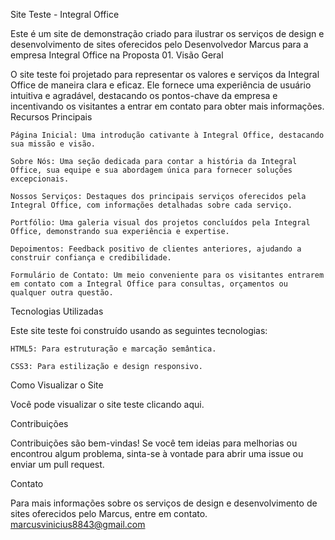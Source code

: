 Site Teste - Integral Office

Este é um site de demonstração criado para ilustrar os serviços de design e desenvolvimento de sites oferecidos pelo Desenvolvedor Marcus para a empresa Integral Office na Proposta 01.
Visão Geral

O site teste foi projetado para representar os valores e serviços da Integral Office de maneira clara e eficaz. Ele fornece uma experiência de usuário intuitiva e agradável, destacando os pontos-chave da empresa e incentivando os visitantes a entrar em contato para obter mais informações.
Recursos Principais

    Página Inicial: Uma introdução cativante à Integral Office, destacando sua missão e visão.

    Sobre Nós: Uma seção dedicada para contar a história da Integral Office, sua equipe e sua abordagem única para fornecer soluções excepcionais.

    Nossos Serviços: Destaques dos principais serviços oferecidos pela Integral Office, com informações detalhadas sobre cada serviço.

    Portfólio: Uma galeria visual dos projetos concluídos pela Integral Office, demonstrando sua experiência e expertise.

    Depoimentos: Feedback positivo de clientes anteriores, ajudando a construir confiança e credibilidade.

    Formulário de Contato: Um meio conveniente para os visitantes entrarem em contato com a Integral Office para consultas, orçamentos ou qualquer outra questão.

Tecnologias Utilizadas

Este site teste foi construído usando as seguintes tecnologias:

    HTML5: Para estruturação e marcação semântica.

    CSS3: Para estilização e design responsivo.

    
Como Visualizar o Site

Você pode visualizar o site teste clicando aqui.

Contribuições

Contribuições são bem-vindas! Se você tem ideias para melhorias ou encontrou algum problema, sinta-se à vontade para abrir uma issue ou enviar um pull request.

Contato

Para mais informações sobre os serviços de design e desenvolvimento de sites oferecidos pelo Marcus, entre em contato. 
marcusvinicius8843@gmail.com
